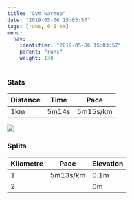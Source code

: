 ```yaml
---
title: "Gym warmup"
date: "2019-05-06 15:03:57"
tags: [runs, 0-1 km]
menu:
  nav:
    identifier: "2019-05-06 15:03:57"
    parent: "runs"
    weight: 130
---
```


### Stats

| Distance | Time | Pace |
|----------|------|------|
|1km|5m14s|5m15s/km|

<img src='https://maps.googleapis.com/maps/api/staticmap?maptype=roadmap&path=enc:adkeIbhxLuDkM|CiAyEtAaFoB&key=AIzaSyAfqMeaZ1CCJFGP5cWud__oZnT_Pybg-1M&size=800x800&markers=color:yellow|label:S|53.47409,-2.25938&markers=color:green|label:F|53.47642999999999,-2.25658'>

### Splits

| Kilometre | Pace | Elevation |
|------|------|-----------|
|1|5m13s/km|0.1m|
|2||0m|
